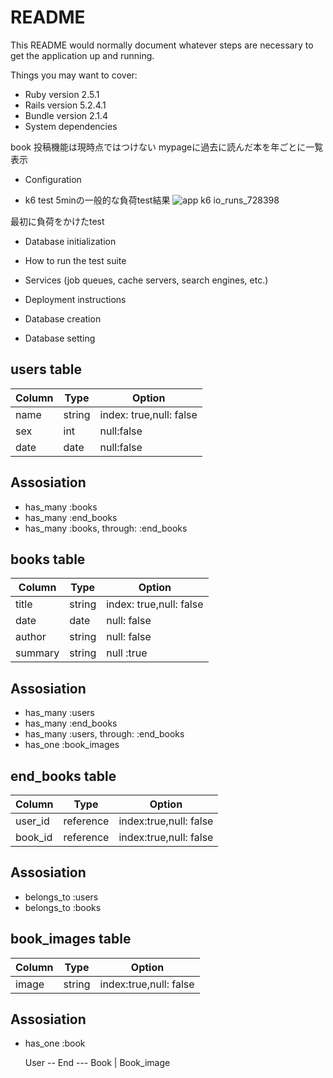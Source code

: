 # README

This README would normally document whatever steps are necessary to get the
application up and running.

Things you may want to cover:

* Ruby version
  2.5.1
* Rails version
  5.2.4.1
* Bundle version
  2.1.4
* System dependencies

book 投稿機能は現時点ではつけない
mypageに過去に読んだ本を年ごとに一覧表示

* Configuration

* k6 test
5minの一般的な負荷test結果
![app k6 io_runs_728398](https://user-images.githubusercontent.com/35597894/81823507-58168200-956f-11ea-905e-7f32bdc37fa0.png)

最初に負荷をかけたtest

* Database initialization

* How to run the test suite

* Services (job queues, cache servers, search engines, etc.)

* Deployment instructions

* Database creation

* Database setting

## users table
|Column|Type|Option|
|------|----|------|
|name|string|index: true,null: false|
|sex|int|null:false|
|date|date|null:false|

## Assosiation
- has_many :books
- has_many :end_books
- has_many :books, through: :end_books

## books table
|Column|Type|Option|
|------|----|------|
|title|string|index: true,null: false|
|date|date|null: false|
|author|string|null: false|
|summary|string|null :true|

## Assosiation
- has_many :users
- has_many :end_books
- has_many :users, through: :end_books
- has_one :book_images

## end_books table
|Column|Type|Option|
|------|----|------|
|user_id|reference|index:true,null: false|
|book_id|reference|index:true,null: false|

## Assosiation
- belongs_to :users
- belongs_to :books

## book_images table
|Column|Type|Option|
|------|----|------|
|image|string|index:true,null: false|

## Assosiation
- has_one :book


  User  -- End --- Book
                    |
                  Book_image
